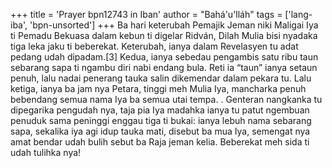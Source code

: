 +++
title = 'Prayer bpn12743 in Iban'
author = "Bahá'u'lláh"
tags = ['lang-iba', 'bpn-unsorted']
+++
Ba hari keterubah Pemajik Jeman niki Maligai Iya ti
Pemadu Bekuasa dalam kebun ti digelar Ridván, Dilah Mulia bisi nyadaka tiga leka jaku ti beberekat. Keterubah, ianya dalam Revelasyen tu adat pedang udah dipadam.[3] Kedua, ianya sebedau pengambis satu ribu taun sebarang sapa ti ngambu diri nabi endang bula. Reti ia “taun” ianya setaun penuh, lalu nadai penerang tauka salin dikemendar dalam pekara tu. Lalu ketiga, ianya ba jam nya Petara, tinggi meh Mulia Iya, mancharka penuh bebendang semua nama Iya ba semua utai tempa.
. Genteran nangkanka tu dipegarika pengudah nya, taja pia Iya madahka ianya tu patut ngembuan penuduk sama peninggi enggau tiga ti bukai: ianya lebuh nama sebarang sapa, sekalika iya agi idup tauka mati, disebut ba mua Iya, semengat nya amat bendar udah bulih sebut ba Raja jeman kelia. Beberekat meh sida ti udah tulihka nya!
